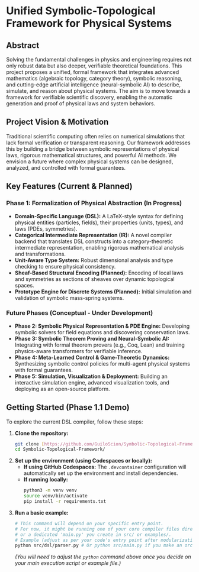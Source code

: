 # Unified Symbolic-Topological Framework for Physical Systems

## Abstract

Solving the fundamental challenges in physics and engineering requires not only robust data but also deeper, verifiable theoretical foundations. This project proposes a unified, formal framework that integrates advanced mathematics (algebraic topology, category theory), symbolic reasoning, and cutting-edge artificial intelligence (neural-symbolic AI) to describe, simulate, and reason about physical systems. The aim is to move towards a framework for verifiable scientific discovery, enabling the automatic generation and proof of physical laws and system behaviors.

## Project Vision & Motivation

Traditional scientific computing often relies on numerical simulations that lack formal verification or transparent reasoning. Our framework addresses this by building a bridge between symbolic representations of physical laws, rigorous mathematical structures, and powerful AI methods. We envision a future where complex physical systems can be designed, analyzed, and controlled with formal guarantees.

## Key Features (Current & Planned)

### Phase 1: Formalization of Physical Abstraction (In Progress)
* **Domain-Specific Language (DSL):** A LaTeX-style syntax for defining physical entities (particles, fields), their properties (units, types), and laws (PDEs, symmetries).
* **Categorical Intermediate Representation (IR):** A novel compiler backend that translates DSL constructs into a category-theoretic intermediate representation, enabling rigorous mathematical analysis and transformations.
* **Unit-Aware Type System:** Robust dimensional analysis and type checking to ensure physical consistency.
* **Sheaf-Based Structural Encoding (Planned):** Encoding of local laws and symmetries as sections of sheaves over dynamic topological spaces.
* **Prototype Engine for Discrete Systems (Planned):** Initial simulation and validation of symbolic mass-spring systems.

### Future Phases (Conceptual - Under Development)
* **Phase 2: Symbolic Physical Representation & PDE Engine:** Developing symbolic solvers for field equations and discovering conservation laws.
* **Phase 3: Symbolic Theorem Proving and Neural-Symbolic AI:** Integrating with formal theorem provers (e.g., Coq, Lean) and training physics-aware transformers for verifiable inference.
* **Phase 4: Meta-Learned Control & Game-Theoretic Dynamics:** Synthesizing symbolic control policies for multi-agent physical systems with formal guarantees.
* **Phase 5: Simulation, Visualization & Deployment:** Building an interactive simulation engine, advanced visualization tools, and deploying as an open-source platform.

## Getting Started (Phase 1.1 Demo)

To explore the current DSL compiler, follow these steps:

1.  **Clone the repository:**
    ```bash
    git clone [https://github.com/GuiloScion/Symbolic-Topological-Framework.git](https://github.com/GuiloScion/Symbolic-Topological-Framework.git)
    cd Symbolic-Topological-Framework/
    ```
2.  **Set up the environment (using Codespaces or locally):**
    * **If using GitHub Codespaces:** The `.devcontainer` configuration will automatically set up the environment and install dependencies.
    * **If running locally:**
        ```bash
        python3 -m venv venv
        source venv/bin/activate
        pip install -r requirements.txt
        ```
3.  **Run a basic example:**
    ```bash
    # This command will depend on your specific entry point.
    # For now, it might be running one of your core compiler files directly for testing,
    # or a dedicated 'main.py' you create in src/ or examples/.
    # Example (adjust as per your code's entry point after modularization):
    python src/dsl/parser.py # Or python src/main.py if you make an orchestrator
    ```
    *(You will need to adjust the `python` command above once you decide on your main execution script or example file.)*
